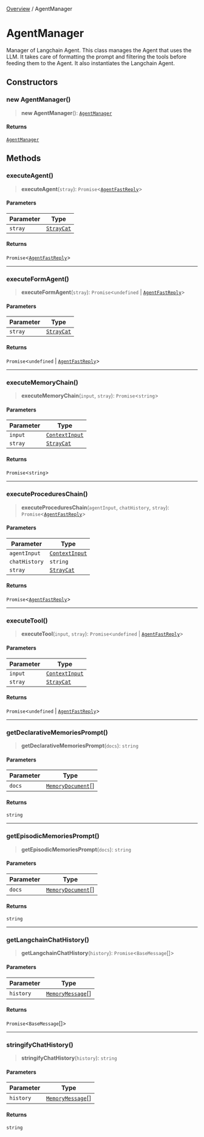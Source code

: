[Overview](../index.md) / AgentManager

# AgentManager

Manager of Langchain Agent.
This class manages the Agent that uses the LLM. It takes care of formatting the prompt and filtering the tools
before feeding them to the Agent. It also instantiates the Langchain Agent.

## Constructors

### new AgentManager()

> **new AgentManager**(): [`AgentManager`](AgentManager.md)

#### Returns

[`AgentManager`](AgentManager.md)

## Methods

### executeAgent()

> **executeAgent**(`stray`): `Promise`\<[`AgentFastReply`](../interfaces/AgentFastReply.md)\>

#### Parameters

| Parameter | Type |
| ------ | ------ |
| `stray` | [`StrayCat`](StrayCat.md) |

#### Returns

`Promise`\<[`AgentFastReply`](../interfaces/AgentFastReply.md)\>

***

### executeFormAgent()

> **executeFormAgent**(`stray`): `Promise`\<`undefined` \| [`AgentFastReply`](../interfaces/AgentFastReply.md)\>

#### Parameters

| Parameter | Type |
| ------ | ------ |
| `stray` | [`StrayCat`](StrayCat.md) |

#### Returns

`Promise`\<`undefined` \| [`AgentFastReply`](../interfaces/AgentFastReply.md)\>

***

### executeMemoryChain()

> **executeMemoryChain**(`input`, `stray`): `Promise`\<`string`\>

#### Parameters

| Parameter | Type |
| ------ | ------ |
| `input` | [`ContextInput`](../interfaces/ContextInput.md) |
| `stray` | [`StrayCat`](StrayCat.md) |

#### Returns

`Promise`\<`string`\>

***

### executeProceduresChain()

> **executeProceduresChain**(`agentInput`, `chatHistory`, `stray`): `Promise`\<[`AgentFastReply`](../interfaces/AgentFastReply.md)\>

#### Parameters

| Parameter | Type |
| ------ | ------ |
| `agentInput` | [`ContextInput`](../interfaces/ContextInput.md) |
| `chatHistory` | `string` |
| `stray` | [`StrayCat`](StrayCat.md) |

#### Returns

`Promise`\<[`AgentFastReply`](../interfaces/AgentFastReply.md)\>

***

### executeTool()

> **executeTool**(`input`, `stray`): `Promise`\<`undefined` \| [`AgentFastReply`](../interfaces/AgentFastReply.md)\>

#### Parameters

| Parameter | Type |
| ------ | ------ |
| `input` | [`ContextInput`](../interfaces/ContextInput.md) |
| `stray` | [`StrayCat`](StrayCat.md) |

#### Returns

`Promise`\<`undefined` \| [`AgentFastReply`](../interfaces/AgentFastReply.md)\>

***

### getDeclarativeMemoriesPrompt()

> **getDeclarativeMemoriesPrompt**(`docs`): `string`

#### Parameters

| Parameter | Type |
| ------ | ------ |
| `docs` | [`MemoryDocument`](../type-aliases/MemoryDocument.md)[] |

#### Returns

`string`

***

### getEpisodicMemoriesPrompt()

> **getEpisodicMemoriesPrompt**(`docs`): `string`

#### Parameters

| Parameter | Type |
| ------ | ------ |
| `docs` | [`MemoryDocument`](../type-aliases/MemoryDocument.md)[] |

#### Returns

`string`

***

### getLangchainChatHistory()

> **getLangchainChatHistory**(`history`): `Promise`\<`BaseMessage`[]\>

#### Parameters

| Parameter | Type |
| ------ | ------ |
| `history` | [`MemoryMessage`](../interfaces/MemoryMessage.md)[] |

#### Returns

`Promise`\<`BaseMessage`[]\>

***

### stringifyChatHistory()

> **stringifyChatHistory**(`history`): `string`

#### Parameters

| Parameter | Type |
| ------ | ------ |
| `history` | [`MemoryMessage`](../interfaces/MemoryMessage.md)[] |

#### Returns

`string`
